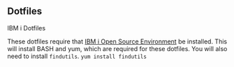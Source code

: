## Dotfiles

IBM i Dotfiles

These dotfiles require that [IBM i Open Source Environment](https://bitbucket.org/ibmi/opensource/src/master/docs/yum) be installed. This will install BASH and yum, which are required for these dotfiles. You will also need to install `findutils`. `yum install findutils`

